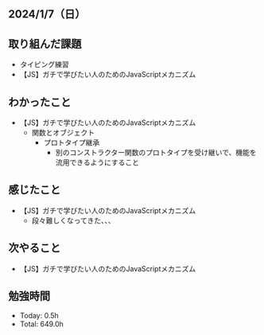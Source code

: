 ## 2024/1/7（日）

## 取り組んだ課題

- タイピング練習
- 【JS】ガチで学びたい人のためのJavaScriptメカニズム

## わかったこと
- 【JS】ガチで学びたい人のためのJavaScriptメカニズム
  - 関数とオブジェクト
    - プロトタイプ継承
      - 別のコンストラクター関数のプロトタイプを受け継いで、機能を流用できるようにすること

## 感じたこと 
- 【JS】ガチで学びたい人のためのJavaScriptメカニズム
  - 段々難しくなってきた、、、

## 次やること
- 【JS】ガチで学びたい人のためのJavaScriptメカニズム

## 勉強時間

- Today: 0.5h
- Total: 649.0h
